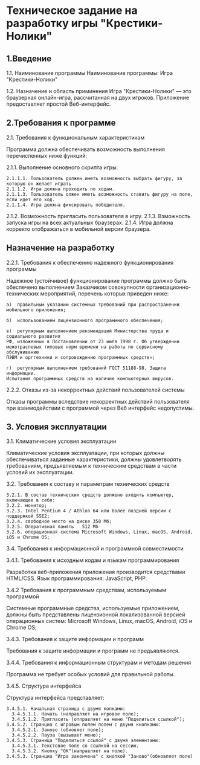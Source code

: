 # Техническое задание на разработку игры "Крестики-Нолики"

## 1.Введение

1.1. Наиминование программы
Наиминование программы: Игра "Крестики-Нолики"

1.2. Назначение и область приминения
Игра "Крестики-Нолики" — это браузерная онлайн-игра, рассчитанная на двух игроков. 
Приложение предоставляет простой Веб-интерфейс.

## 2.Требования к программе

2.1. Требования к функциональным характеристикам

Программа должна обеспечивать возможность выполнения перечисленных ниже функций:

  2.1.1. Выполнение основного скрипта игры:
  
    2.1.1.1. Пользователь должен иметь возможность выбрать фигуру, за которую он желает играть
    2.1.1.2. Игра должна проходить по ходам. 
    2.1.1.3. Пользователь олжен иметь возможность ставить фигуру на поле, если идет его ход.
    2.1.1.4. Игра должна фиксировать победителя. 
  
  2.1.2. Возможность пригласить пользователя в игру. 
  2.1.3. Взможность запуска игры на всех актуальных браузерах. 
  2.1.4. Игра должна корректо отображаться в мобильной версии браузера.
## Назначение на разработку

2.2.1. Требования к обеспечению надежного функционирования программы

Надежное (устойчивое) функционирование программы должно быть обеспечено выполнением
Заказчиком совокупности организационно-технических мероприятий, перечень которых
приведен ниже:

    а)  правильным указаним системных требований при распространении мобильного приложения;

    б)  использованием лицензионного программного обеспечения;
  
    в)  регулярным выполнением рекомендаций Министерства труда и социального развития
    РФ, изложенных в Постановлении от 23 июля 1998 г. Об утверждении
    межотраслевых типовых норм времени на работы по сервисному обслуживанию
    ПЭВМ и оргтехники и сопровождению программных средств»;
  
    г)  регулярным выполнением требований ГОСТ 51188-98. Защита информации.
    Испытания программных средств на наличие компьютерных вирусов.
    
2.2.2. Отказы из-за некорректных действий пользователей системы

Отказы программы вследствие некорректных действий пользователя при взаимодействии с
программой через Веб интерфейс недопустимы.

## 3. Условия эксплуатации

3.1. Климатические условия эксплуатации

Климатические условия эксплуатации, при которых должны обеспечиваться заданные
характеристики, должны удовлетворять требованиям, предъявляемым к техническим средствам
в части условий их эксплуатации.

3.2. Требования к составу и параметрам технических
средств 
 
    3.2.1. В состав технических средств должено входить компьютер, включающее в себя:
    3.2.2. монитор;
    3.2.3. Intel Pentium 4 / Athlon 64 или более поздней версии с поддержкой SSE2;
    3.2.4. свободное место на диске	350 Мб;
    3.2.5. Оперативная память	512 Mб
    3.2.6. операционная система	Microsoft Windows, Linux, macOS, Android, iOS и Chrome OS;

3.4. Требования к информационной и программной совместимости 

3.4.1. Требования к исходным кодам и языкам программирования

Разработка веб-приложения приложения производится средствами HTML/CSS. Язык
программирования: JavaScript, PHP.

3.4.2 Требования к программным средствам, используемым программой

Системные программные средства, используемые приложением, должны быть представлены
лицензионной локализованной версией операционных систем: Microsoft Windows, Linux, macOS, Android, iOS и Chrome OS;

3.4.3. Требования к защите информации и программ

Требования к защите информации и программ не предъявляются.

3.4.4. Требования к информационным структурам и методам решения

Программа не требует особых условий для правильной работы.

3.4.5. Структура интерфейса

Структура интерфейса представляет:

    3.4.5.1. Начальная страница с двумя копками:
      3.4.5.1.1. Начать (направляет на игровое поле);
      3.4.5.1.2. Пригласить (отправляет на меню "Поделиться ссылкой");
    3.4.5.2. Странциа с игровым полем полем с двумя кнопками:
      3.4.5.2.1. Заново (обновяет поле);
      3.4.5.2.2. Пауза (вызывает меню);
    3.4.5.3. Страница "Поделиться ссылой" c двумя элементами:
      3.4.5.3.1. Текстовое поле со ссылкой на сессию.
      3.4.5.3.2. Кнопку "ОК"(направляет на поле).
    3.4.5.3. Странциа "Игра закончена" с кнопкой "Заново"(обновляет поле)
